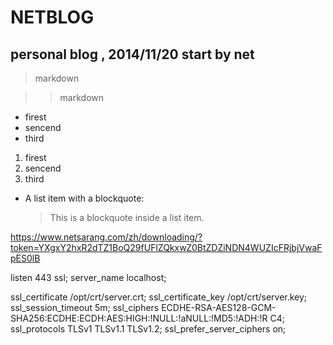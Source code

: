 NETBLOG
=======

personal blog , 2014/11/20 start by net
------
>markdown

>>markdown

* firest
* sencend
* third


1. firest
2. sencend
3. third

*   A list item with a blockquote:

    > This is a blockquote
    > inside a list item.



https://www.netsarang.com/zh/downloading/?token=YXgxY2hxR2dTZ1BoQ29fUFlZQkxwZ0BtZDZiNDN4WUZIcFRjbjVwaFpES0lB

listen       443 ssl;
server_name  localhost;


ssl_certificate      /opt/crt/server.crt;
ssl_certificate_key  /opt/crt/server.key;
ssl_session_timeout 5m;
ssl_ciphers ECDHE-RSA-AES128-GCM-SHA256:ECDHE:ECDH:AES:HIGH:!NULL:!aNULL:!MD5:!ADH:!R
C4;
ssl_protocols TLSv1 TLSv1.1 TLSv1.2;
ssl_prefer_server_ciphers on;

